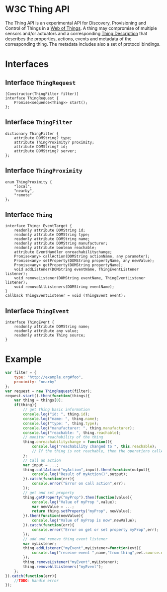 # W3C Thing API

The Thing API is an experimental API for Discovery, Provisioning and Control of Things in a [Web of Things](http://www.w3.org/WoT/). A thing may compromise of multiple sensors and/or actuators and a corresponding [Thing Description](http://www.w3.org/WoT/) that describes the properties, actions, events and metadata of the corresponding thing. The metadata includes also a set of protocol bindings. 

# Interfaces

## Interface `ThingRequest`

```webidl
[Constructor(ThingFilter filter)]
interface ThingRequest {
    Promise<sequence<Thing>> start();
};
```

## Interface `ThingFilter`

```webidl
dictionary ThingFilter {
    attribute DOMString? type;
    attribute ThingProximity? proximity;
    attribute DOMString? id;
    attribute DOMString? server;
};
```

## Interface `ThingProximity`
                                                                                                                 
```webidl
enum ThingProximity { 
    "local", 
    "nearby", 
    "remote" 
};
```

## Interface `Thing`

```webidl
interface Thing: EventTarget {
    readonly attribute DOMString id;
    readonly attribute DOMString type;
    readonly attribute DOMString name;
    readonly attribute DOMString manufacturer;
    readonly attribute boolean reachable;
    attribute EventHandler onreachabilitychange;
    Promise<any> callAction(DOMString actionName, any parameter);
    Promise<any> setProperty(DOMString propertyName, any newValue);
    Promise<any> getProperty(DOMString propertyName);
    void addListener(DOMString eventName, ThingEventListener listener);
    void removeListener(DOMString eventName, ThingEventListener listener);
    void removeAllListeners(DOMString eventName);
}          
callback ThingEventListener = void (ThingEvent event);
```

## Interface `ThingEvent`

```webidl
interface ThingEvent {
    readonly attribute DOMString name;
    readonly attribute any value;
    readonly attribute Thing source;
}
```

# Example

```javascript
var filter = {
    type: "http://example.org#foo",
    proximity: "nearby"
};
var request = new ThingRequest(filter);
request.start().then(function(things){
    var thing = things[0];
    if(thing){
        // get thing basic information
        console.log("id: ", thing.id);
        console.log("name: ", thing.name);
        console.log("type: ", thing.type);
        console.log("manufacturer: ", thing.manufacturer);
        console.log("reachable: ", thing.reachable);
        // monitor reachability of the thing
        thing.onreachabilitychange = function(){
            console.log("reachability changed to ", this.reachable);
            // If the thing is not reachable, then the operations callAction(), getProperty() and setProperty() will fail and the promise will be rejected with a corresponding error. The operations addListener(), removeListener() and removeAllListeners() will not fail, but events will be fired when the thing is reachable again.
        };
        // Call an action
        var input = ...;
        thing.callAction("myAction",input).then(function(output){
            console.log("Result of myAction()",output);
        }).catch(function(err){
            console.error("Error on call action",err);
        });
        // get and set property
        thing.getProperty("myProp").then(function(value){
            console.log("Value of myProp ",value);
            var newValue = ...;
            return thing.setProperty("myProp", newValue);
        }).then(function(newValue){
            console.log("Value of myProp is now",newValue);
        }).catch(function(err){
            console.error("Error on get or set property myProp",err);
        });
        // add and remove thing event listener
        var myListener;
        thing.addListener("myEvent",myListener=function(evt){
            console.log("receive event ",name,"from thing",evt.source.name,"with value",evt.value);           
        });
        thing.removeListener("myEvent",myListener);
        thing.removeAllListeners("myEvent");
    };
}).catch(function(err){
    //TODO: handle error
});
```